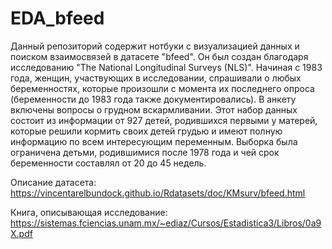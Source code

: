 # EDA_bfeed
Данный репозиторий содержит нотбуки с визуализацией данных и поиском взаимосвязей в датасете "bfeed". Он был создан благодаря исследованию "The National Longitudinal Surveys (NLS)". Начиная с 1983 года, женщин, участвующих в исследовании, спрашивали о любых беременностях, которые произошли с момента их последнего опроса (беременности до 1983 года также документировались). В анкету включены вопросы о грудном вскармливании. Этот набор данных состоит из информации от 927 детей, родившихся первыми у матерей, которые решили кормить своих детей грудью и имеют полную информацию по всем интересующим переменным. Выборка была ограничена детьми, родившимися после 1978 года и чей срок беременности составлял от 20 до 45 недель.

Описание датасета: https://vincentarelbundock.github.io/Rdatasets/doc/KMsurv/bfeed.html

Книга, описывающая исследование: https://sistemas.fciencias.unam.mx/~ediaz/Cursos/Estadistica3/Libros/0a9X.pdf
